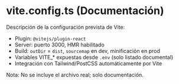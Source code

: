 # vite.config.ts (Documentación)

Descripción de la configuración prevista de Vite:

- Plugin: `@vitejs/plugin-react`
- Server: puerto 3000, HMR habilitado
- Build: `outDir` = `dist`, `sourcemap` en dev, minificación en prod
- Variables VITE_* expuestas desde `.env` (solo listado documental)
- Integración con Tailwind/PostCSS automáticamente por Vite

Nota: No se incluye el archivo real; solo documentación.
